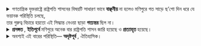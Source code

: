 <details><summary>
গণতান্ত্রিক যুক্তরাষ্ট্রে রাষ্ট্রপতি শাসনের বিষয়টি সাধারণ ভাবে <strong> বাঞ্ছনীয় </strong> না হলেও মণিপুরে গত সাড়ে ছ’শো দিন ধরে যে ভয়ানক পরিস্থিতি চলছে, <br>
তার গুরুত্ব বিচারে হয়তো এই সিদ্ধান্ত নেওয়া ছাড়া <strong> গত্যন্তর </strong>ছিল না।
<br>
</summary>
desirable<br>
alternative<br>
</details>

<details><summary>
<strong>প্রসঙ্গত </strong>, <strong> ইতিপূর্বে </strong> মণিপুরে অনেক বার রাষ্ট্রপতি শাসন জারি হয়েছে ও <strong>প্রত্যাহৃত </strong> হয়েছে।
<br>
</summary>
in this context<br>
earlier<br>
has been revoked<br>
- “Overigens is de presidentiële heerschappij in Manipur eerder meerdere keren opgelegd en ingetrokken.” <br>
- “ପ୍ରସଙ୍ଗତ, ପୂର୍ବରୁ ମଣିପୁରରେ ବହୁ ପ୍ରସଙ୍ଗରେ ରାଷ୍ଟ୍ରପତି ଶାସନ ଲାଗୁ ହୋଇଛି ଏବଂ ପ୍ରତ୍ୟାହୃତ ହୋଇଛି।”
</details>

<details><summary>
অবশ্যই এই বারের পরিস্থিতি— <strong>অদৃষ্টপূর্ব </strong>, ঐতিহাসিক। 
</summary>
<br>
“ନିଶ୍ଚିତଭାବେ ଏବାରର ପରିସ୍ଥିତି— ଅଭୂତପୂର୍ବ, ଐତିହାସିକ।”<br>
	•	অবশ্যই → “ନିଶ୍ଚିତଭାବେ” (Certainly / Definitely)<br>
	•	এই বারের → “ଏବାରର” (This time’s)<br>
	•	পরিস্থিতি → “ପରିସ୍ଥିତି” (Situation)<br>
	•	অদৃষ্টপূর্ব → “ଅଭୂତପୂର୍ବ” (Unprecedented)<br>
	•	ঐতিহাসিক → “ଐତିହାସିକ” (Historic)<br>
</br>
“Zeker, deze keer is de situatie— ongekend, historisch.”<br>
	•	অবশ্যই → “Zeker” (Certainly / Definitely)<br>
	•	এই বারের → “Deze keer” (This time’s)<br>
	•	পরিস্থিতি → “Situatie” (Situation)<br>
	•	অদৃষ্টপূর্ব → “Ongekend” (Unprecedented)<br>
	•	ঐতিহাসিক → “Historisch” (Historic)<br>
</details>


